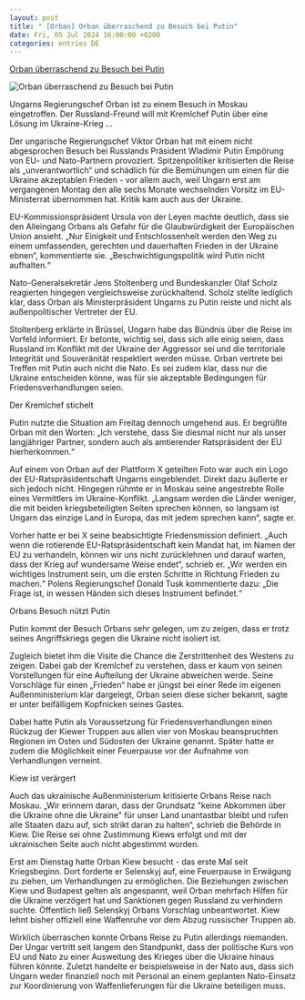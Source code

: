 ```yaml
---
layout: post
title: " [Orban] Orban überraschend zu Besuch bei Putin"
date: Fri, 05 Jul 2024 16:00:00 +0200
categories: entries DE
---
```

[Orban überraschend zu Besuch bei Putin](https://www.schwaebische.de/politik/orban-ueberraschend-zu-besuch-bei-putin-2674894)

![Orban überraschend zu Besuch bei Putin](https://cdn.schwaebische.de/2024/07/05/6a5f13f1-b43b-41ce-8692-ca9a3b321b15.jpeg)

Ungarns Regierungschef Orban ist zu einem Besuch in Moskau eingetroffen. Der Russland-Freund will mit Kremlchef Putin über eine Lösung im Ukraine-Krieg ...

Der ungarische Regierungschef Viktor Orban hat mit einem nicht abgesprochen Besuch bei Russlands Präsident Wladimir Putin Empörung von EU- und Nato-Partnern provoziert. Spitzenpolitiker kritisierten die Reise als „unverantwortlich“ und schädlich für die Bemühungen um einen für die Ukraine akzeptablen Frieden - vor allem auch, weil Ungarn erst am vergangenen Montag den alle sechs Monate wechselnden Vorsitz im EU-Ministerrat übernommen hat. Kritik kam auch aus der Ukraine.

EU-Kommissionspräsident Ursula von der Leyen machte deutlich, dass sie den Alleingang Orbans als Gefahr für die Glaubwürdigkeit der Europäischen Union ansieht. „Nur Einigkeit und Entschlossenheit werden den Weg zu einem umfassenden, gerechten und dauerhaften Frieden in der Ukraine ebnen“, kommentierte sie. „Beschwichtigungspolitik wird Putin nicht aufhalten.“

Nato-Generalsekretär Jens Stoltenberg und Bundeskanzler Olaf Scholz reagierten hingegen vergleichsweise zurückhaltend. Scholz stellte lediglich klar, dass Orban als Ministerpräsident Ungarns zu Putin reiste und nicht als außenpolitischer Vertreter der EU.

Stoltenberg erklärte in Brüssel, Ungarn habe das Bündnis über die Reise im Vorfeld informiert. Er betonte, wichtig sei, dass sich alle einig seien, dass Russland im Konflikt mit der Ukraine der Aggressor sei und die territoriale Integrität und Souveränität respektiert werden müsse. Orban vertrete bei Treffen mit Putin auch nicht die Nato. Es sei zudem klar, dass nur die Ukraine entscheiden könne, was für sie akzeptable Bedingungen für Friedensverhandlungen seien.

Der Kremlchef stichelt

Putin nutzte die Situation am Freitag dennoch umgehend aus. Er begrüßte Orban mit den Worten: „Ich verstehe, dass Sie diesmal nicht nur als unser langjähriger Partner, sondern auch als amtierender Ratspräsident der EU hierherkommen.“

Auf einem von Orban auf der Plattform X geteilten Foto war auch ein Logo der EU-Ratspräsidentschaft Ungarns eingeblendet. Direkt dazu äußerte er sich jedoch nicht. Hingegen rühmte er in Moskau seine angestrebte Rolle eines Vermittlers im Ukraine-Konflikt. „Langsam werden die Länder weniger, die mit beiden kriegsbeteiligten Seiten sprechen können, so langsam ist Ungarn das einzige Land in Europa, das mit jedem sprechen kann“, sagte er.

Vorher hatte er bei X seine beabsichtigte Friedensmission definiert. „Auch wenn die rotierende EU-Ratspräsidentschaft kein Mandat hat, im Namen der EU zu verhandeln, können wir uns nicht zurücklehnen und darauf warten, dass der Krieg auf wundersame Weise endet“, schrieb er. „Wir werden ein wichtiges Instrument sein, um die ersten Schritte in Richtung Frieden zu machen.“ Polens Regierungschef Donald Tusk kommentierte dazu: „Die Frage ist, in wessen Händen sich dieses Instrument befindet.“

Orbans Besuch nützt Putin

Putin kommt der Besuch Orbans sehr gelegen, um zu zeigen, dass er trotz seines Angriffskriegs gegen die Ukraine nicht isoliert ist.

Zugleich bietet ihm die Visite die Chance die Zerstrittenheit des Westens zu zeigen. Dabei gab der Kremlchef zu verstehen, dass er kaum von seinen Vorstellungen für eine Aufteilung der Ukraine abweichen werde. Seine Vorschläge für einen „Frieden“ habe er jüngst bei einer Rede im eigenen Außenministerium klar dargelegt, Orban seien diese sicher bekannt, sagte er unter beifälligem Kopfnicken seines Gastes.

Dabei hatte Putin als Voraussetzung für Friedensverhandlungen einen Rückzug der Kiewer Truppen aus allen vier von Moskau beanspruchten Regionen im Osten und Südosten der Ukraine genannt. Später hatte er zudem die Möglichkeit einer Feuerpause vor der Aufnahme von Verhandlungen verneint.

Kiew ist verärgert

Auch das ukrainische Außenministerium kritisierte Orbans Reise nach Moskau. „Wir erinnern daran, dass der Grundsatz "keine Abkommen über die Ukraine ohne die Ukraine" für unser Land unantastbar bleibt und rufen alle Staaten dazu auf, sich strikt daran zu halten“, schrieb die Behörde in Kiew. Die Reise sei ohne Zustimmung Kiews erfolgt und mit der ukrainischen Seite auch nicht abgestimmt worden.

Erst am Dienstag hatte Orban Kiew besucht - das erste Mal seit Kriegsbeginn. Dort forderte er Selenskyj auf, eine Feuerpause in Erwägung zu ziehen, um Verhandlungen zu ermöglichen. Die Beziehungen zwischen Kiew und Budapest gelten als angespannt, weil Orban mehrfach Hilfen für die Ukraine verzögert hat und Sanktionen gegen Russland zu verhindern suchte. Öffentlich ließ Selenskyj Orbans Vorschlag unbeantwortet. Kiew lehnt bisher offiziell eine Waffenruhe vor dem Abzug russischer Truppen ab.

Wirklich überraschen konnte Orbans Reise zu Putin allerdings niemanden. Der Ungar vertritt seit langem den Standpunkt, dass der politische Kurs von EU und Nato zu einer Ausweitung des Krieges über die Ukraine hinaus führen könnte. Zuletzt handelte er beispielsweise in der Nato aus, dass sich Ungarn weder finanziell noch mit Personal an einem geplanten Nato-Einsatz zur Koordinierung von Waffenlieferungen für die Ukraine beteiligen muss.

